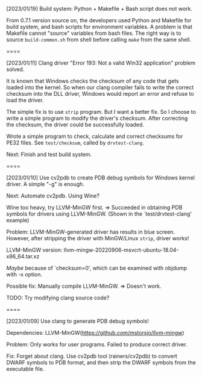 [2023/01/19] Build system: Python + Makefile + Bash script does not work.

From 0.7.1 version source on, the developers used Python and Makefile for build system, and bash scripts for environment variables. A problem is that Makefile cannot "source" variables from bash files. The right way is to source `build-common.sh` from shell before calling `make` from the same shell.

====

[2023/01/11] Clang driver "Error 193: Not a valid Win32 application" problem solved.

It is known that Windows checks the checksum of any code that gets loaded into the kernel. So when our clang compiler fails to write the correct checksum into the DLL driver, Windows would report an error and refuse to load the driver.

The simple fix is to use `strip` program. But I want a better fix. So I choose to write a simple program to modify the driver's checksum. After correcting the checksum, the driver could be successfully loaded.

Wrote a simple program to check, calculate and correct checksums for PE32 files. See `test/checksum`, called by `drvtest-clang`.

Next: Finish and test build system.

====

[2023/01/10] Use cv2pdb to create PDB debug symbols for Windows kernel driver. A simple "-g" is enough.

Next: Automate cv2pdb. Using Wine?

Wine too heavy, try LLVM-MinGW first. => Succeeded in obtaining PDB symbols for drivers using LLVM-MinGW. (Shown in the `test/drvtest-clang' example)

Problem: LLVM-MinGW-generated driver has results in blue screen. However, after stripping the driver with MinGW/Linux `strip`, driver works!

LLVM-MinGW version: llvm-mingw-20220906-msvcrt-ubuntu-18.04-x86_64.tar.xz

*Maybe* because of `checksum=0', which can be examined with objdump with -x option.

Possible fix: Manually compile LLVM-MinGW. => Doesn't work.

TODO: Try modifying clang source code?

====

[2023/01/09] Use clang to generate PDB debug symbols!

Dependencies: LLVM-MinGW(https://github.com/mstorsjo/llvm-mingw)

Problem: Only works for user programs. Failed to produce correct driver.

Fix: Forget about clang. Use cv2pdb tool (rainers/cv2pdb) to convert DWARF symbols to PDB format, and then strip the DWARF symbols from the executable file.

